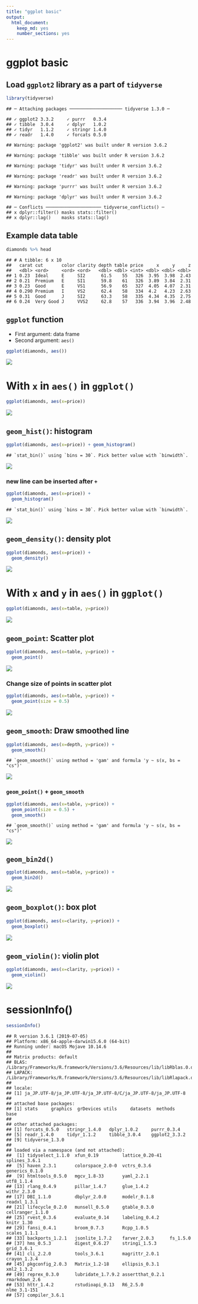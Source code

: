 ```yaml
---
title: "ggplot basic"
output: 
  html_document: 
    keep_md: yes
    number_sections: yes
---
```




# ggplot basic

## Load `ggplot2` library as a part of `tidyverse`

```r
library(tidyverse)
```

```
## ─ Attaching packages ──────────────────── tidyverse 1.3.0 ─
```

```
## ✓ ggplot2 3.3.2     ✓ purrr   0.3.4
## ✓ tibble  3.0.4     ✓ dplyr   1.0.2
## ✓ tidyr   1.1.2     ✓ stringr 1.4.0
## ✓ readr   1.4.0     ✓ forcats 0.5.0
```

```
## Warning: package 'ggplot2' was built under R version 3.6.2
```

```
## Warning: package 'tibble' was built under R version 3.6.2
```

```
## Warning: package 'tidyr' was built under R version 3.6.2
```

```
## Warning: package 'readr' was built under R version 3.6.2
```

```
## Warning: package 'purrr' was built under R version 3.6.2
```

```
## Warning: package 'dplyr' was built under R version 3.6.2
```

```
## ─ Conflicts ───────────────────── tidyverse_conflicts() ─
## x dplyr::filter() masks stats::filter()
## x dplyr::lag()    masks stats::lag()
```

## Example data table

```r
diamonds %>% head
```

```
## # A tibble: 6 x 10
##   carat cut       color clarity depth table price     x     y     z
##   <dbl> <ord>     <ord> <ord>   <dbl> <dbl> <int> <dbl> <dbl> <dbl>
## 1 0.23  Ideal     E     SI2      61.5    55   326  3.95  3.98  2.43
## 2 0.21  Premium   E     SI1      59.8    61   326  3.89  3.84  2.31
## 3 0.23  Good      E     VS1      56.9    65   327  4.05  4.07  2.31
## 4 0.290 Premium   I     VS2      62.4    58   334  4.2   4.23  2.63
## 5 0.31  Good      J     SI2      63.3    58   335  4.34  4.35  2.75
## 6 0.24  Very Good J     VVS2     62.8    57   336  3.94  3.96  2.48
```

## `ggplot` function

- First argument: data frame
- Second argument: `aes()`


```r
ggplot(diamonds, aes())
```

![](01_ggplot2_basic_files/figure-html/unnamed-chunk-2-1.png)<!-- -->

# With `x` in `aes()` in `ggplot()`


```r
ggplot(diamonds, aes(x=price))
```

![](01_ggplot2_basic_files/figure-html/unnamed-chunk-3-1.png)<!-- -->

## `geom_hist()`: histogram


```r
ggplot(diamonds, aes(x=price)) + geom_histogram()
```

```
## `stat_bin()` using `bins = 30`. Pick better value with `binwidth`.
```

![](01_ggplot2_basic_files/figure-html/unnamed-chunk-4-1.png)<!-- -->

### new line can be inserted after `+`


```r
ggplot(diamonds, aes(x=price)) +
  geom_histogram()
```

```
## `stat_bin()` using `bins = 30`. Pick better value with `binwidth`.
```

![](01_ggplot2_basic_files/figure-html/unnamed-chunk-5-1.png)<!-- -->



## `geom_density()`: density plot


```r
ggplot(diamonds, aes(x=price)) +
  geom_density()
```

![](01_ggplot2_basic_files/figure-html/unnamed-chunk-6-1.png)<!-- -->

# With `x` and `y` in `aes()` in `ggplot()`


```r
ggplot(diamonds, aes(x=table, y=price))
```

![](01_ggplot2_basic_files/figure-html/unnamed-chunk-7-1.png)<!-- -->

## `geom_point`: Scatter plot


```r
ggplot(diamonds, aes(x=table, y=price)) + 
  geom_point()
```

![](01_ggplot2_basic_files/figure-html/unnamed-chunk-8-1.png)<!-- -->

### Change size of points in scatter plot


```r
ggplot(diamonds, aes(x=table, y=price)) + 
  geom_point(size = 0.5)
```

![](01_ggplot2_basic_files/figure-html/unnamed-chunk-9-1.png)<!-- -->

## `geom_smooth`: Draw smoothed line


```r
ggplot(diamonds, aes(x=depth, y=price)) + 
  geom_smooth()
```

```
## `geom_smooth()` using method = 'gam' and formula 'y ~ s(x, bs = "cs")'
```

![](01_ggplot2_basic_files/figure-html/unnamed-chunk-10-1.png)<!-- -->

### `geom_point()` + `geom_smooth`


```r
ggplot(diamonds, aes(x=table, y=price)) + 
  geom_point(size = 0.5) +
  geom_smooth()
```

```
## `geom_smooth()` using method = 'gam' and formula 'y ~ s(x, bs = "cs")'
```

![](01_ggplot2_basic_files/figure-html/unnamed-chunk-11-1.png)<!-- -->


## `geom_bin2d()`


```r
ggplot(diamonds, aes(x=table, y=price)) + 
  geom_bin2d()
```

![](01_ggplot2_basic_files/figure-html/unnamed-chunk-12-1.png)<!-- -->

## `geom_boxplot()`: box plot


```r
ggplot(diamonds, aes(x=clarity, y=price)) + 
  geom_boxplot()
```

![](01_ggplot2_basic_files/figure-html/unnamed-chunk-13-1.png)<!-- -->

## `geom_violin()`: violin plot


```r
ggplot(diamonds, aes(x=clarity, y=price)) + 
  geom_violin()
```

![](01_ggplot2_basic_files/figure-html/unnamed-chunk-14-1.png)<!-- -->


# sessionInfo()


```r
sessionInfo()
```

```
## R version 3.6.1 (2019-07-05)
## Platform: x86_64-apple-darwin15.6.0 (64-bit)
## Running under: macOS Mojave 10.14.6
## 
## Matrix products: default
## BLAS:   /Library/Frameworks/R.framework/Versions/3.6/Resources/lib/libRblas.0.dylib
## LAPACK: /Library/Frameworks/R.framework/Versions/3.6/Resources/lib/libRlapack.dylib
## 
## locale:
## [1] ja_JP.UTF-8/ja_JP.UTF-8/ja_JP.UTF-8/C/ja_JP.UTF-8/ja_JP.UTF-8
## 
## attached base packages:
## [1] stats     graphics  grDevices utils     datasets  methods   base     
## 
## other attached packages:
## [1] forcats_0.5.0   stringr_1.4.0   dplyr_1.0.2     purrr_0.3.4    
## [5] readr_1.4.0     tidyr_1.1.2     tibble_3.0.4    ggplot2_3.3.2  
## [9] tidyverse_1.3.0
## 
## loaded via a namespace (and not attached):
##  [1] tidyselect_1.1.0  xfun_0.19         lattice_0.20-41   splines_3.6.1    
##  [5] haven_2.3.1       colorspace_2.0-0  vctrs_0.3.6       generics_0.1.0   
##  [9] htmltools_0.5.0   mgcv_1.8-33       yaml_2.2.1        utf8_1.1.4       
## [13] rlang_0.4.9       pillar_1.4.7      glue_1.4.2        withr_2.3.0      
## [17] DBI_1.1.0         dbplyr_2.0.0      modelr_0.1.8      readxl_1.3.1     
## [21] lifecycle_0.2.0   munsell_0.5.0     gtable_0.3.0      cellranger_1.1.0 
## [25] rvest_0.3.6       evaluate_0.14     labeling_0.4.2    knitr_1.30       
## [29] fansi_0.4.1       broom_0.7.3       Rcpp_1.0.5        scales_1.1.1     
## [33] backports_1.2.1   jsonlite_1.7.2    farver_2.0.3      fs_1.5.0         
## [37] hms_0.5.3         digest_0.6.27     stringi_1.5.3     grid_3.6.1       
## [41] cli_2.2.0         tools_3.6.1       magrittr_2.0.1    crayon_1.3.4     
## [45] pkgconfig_2.0.3   Matrix_1.2-18     ellipsis_0.3.1    xml2_1.3.2       
## [49] reprex_0.3.0      lubridate_1.7.9.2 assertthat_0.2.1  rmarkdown_2.6    
## [53] httr_1.4.2        rstudioapi_0.13   R6_2.5.0          nlme_3.1-151     
## [57] compiler_3.6.1
```
